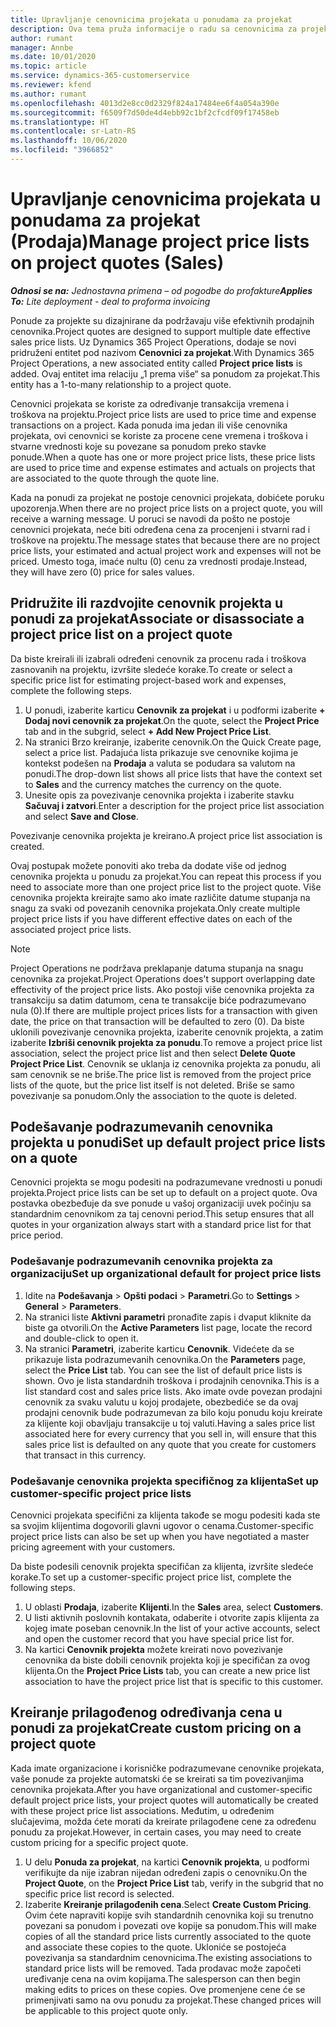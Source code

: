 ```yaml
---
title: Upravljanje cenovnicima projekata u ponudama za projekat
description: Ova tema pruža informacije o radu sa cenovnicima za projekat u ponudama. (Sales)
author: rumant
manager: Annbe
ms.date: 10/01/2020
ms.topic: article
ms.service: dynamics-365-customerservice
ms.reviewer: kfend
ms.author: rumant
ms.openlocfilehash: 4013d2e8cc0d2329f824a17484ee6f4a054a390e
ms.sourcegitcommit: f6509f7d50de4d4ebb92c1bf2cfcdf09f17458eb
ms.translationtype: HT
ms.contentlocale: sr-Latn-RS
ms.lasthandoff: 10/06/2020
ms.locfileid: "3966852"
---
```

# <a name="manage-project-price-lists-on-project-quotes-sales"></a><span data-ttu-id="8de63-104">Upravljanje cenovnicima projekata u ponudama za projekat (Prodaja)</span><span class="sxs-lookup"><span data-stu-id="8de63-104">Manage project price lists on project quotes (Sales)</span></span>

<span data-ttu-id="8de63-105">_**Odnosi se na:** Jednostavna primena – od pogodbe do profakture_</span><span class="sxs-lookup"><span data-stu-id="8de63-105">_**Applies To:** Lite deployment - deal to proforma invoicing_</span></span>

<span data-ttu-id="8de63-106">Ponude za projekte su dizajnirane da podržavaju više efektivnih prodajnih cenovnika.</span><span class="sxs-lookup"><span data-stu-id="8de63-106">Project quotes are designed to support multiple date effective sales price lists.</span></span> <span data-ttu-id="8de63-107">Uz Dynamics 365 Project Operations, dodaje se novi pridruženi entitet pod nazivom **Cenovnici za projekat**.</span><span class="sxs-lookup"><span data-stu-id="8de63-107">With Dynamics 365 Project Operations, a new associated entity called **Project price lists** is added.</span></span> <span data-ttu-id="8de63-108">Ovaj entitet ima relaciju „1 prema više“ sa ponudom za projekat.</span><span class="sxs-lookup"><span data-stu-id="8de63-108">This entity has a 1-to-many relationship to a project quote.</span></span>

<span data-ttu-id="8de63-109">Cenovnici projekata se koriste za određivanje transakcija vremena i troškova na projektu.</span><span class="sxs-lookup"><span data-stu-id="8de63-109">Project price lists are used to price time and expense transactions on a project.</span></span> <span data-ttu-id="8de63-110">Kada ponuda ima jedan ili više cenovnika projekata, ovi cenovnici se koriste za procene cene vremena i troškova i stvarne vrednosti koje su povezane sa ponudom preko stavke ponude.</span><span class="sxs-lookup"><span data-stu-id="8de63-110">When a quote has one or more project price lists, these price lists are used to price time and expense estimates and actuals on projects that are associated to the quote through the quote line.</span></span>

<span data-ttu-id="8de63-111">Kada na ponudi za projekat ne postoje cenovnici projekata, dobićete poruku upozorenja.</span><span class="sxs-lookup"><span data-stu-id="8de63-111">When there are no project price lists on a project quote, you will receive a warning message.</span></span> <span data-ttu-id="8de63-112">U poruci se navodi da pošto ne postoje cenovnici projekata, neće biti određena cena za procenjeni i stvarni rad i troškove na projektu.</span><span class="sxs-lookup"><span data-stu-id="8de63-112">The message states that because there are no project price lists, your estimated and actual project work and expenses will not be priced.</span></span> <span data-ttu-id="8de63-113">Umesto toga, imaće nultu (0) cenu za vrednosti prodaje.</span><span class="sxs-lookup"><span data-stu-id="8de63-113">Instead, they will have zero (0) price for sales values.</span></span>

## <a name="associate-or-disassociate-a-project-price-list-on-a-project-quote"></a><span data-ttu-id="8de63-114">Pridružite ili razdvojite cenovnik projekta u ponudi za projekat</span><span class="sxs-lookup"><span data-stu-id="8de63-114">Associate or disassociate a project price list on a project quote</span></span>

<span data-ttu-id="8de63-115">Da biste kreirali ili izabrali određeni cenovnik za procenu rada i troškova zasnovanih na projektu, izvršite sledeće korake.</span><span class="sxs-lookup"><span data-stu-id="8de63-115">To create or select a specific price list for estimating project-based work and expenses, complete the following steps.</span></span>

1. <span data-ttu-id="8de63-116">U ponudi, izaberite karticu **Cenovnik za projekat** i u podformi izaberite **+ Dodaj novi cenovnik za projekat**.</span><span class="sxs-lookup"><span data-stu-id="8de63-116">On the quote, select the **Project Price** tab and in the subgrid, select **+ Add New Project Price List**.</span></span>
2. <span data-ttu-id="8de63-117">Na stranici Brzo kreiranje, izaberite cenovnik.</span><span class="sxs-lookup"><span data-stu-id="8de63-117">On the Quick Create page, select a price list.</span></span> <span data-ttu-id="8de63-118">Padajuća lista prikazuje sve cenovnike kojima je kontekst podešen na **Prodaja** a valuta se podudara sa valutom na ponudi.</span><span class="sxs-lookup"><span data-stu-id="8de63-118">The drop-down list shows all price lists that have the context set to **Sales** and the currency matches the currency on the quote.</span></span>
4. <span data-ttu-id="8de63-119">Unesite opis za povezivanje cenovnika projekta i izaberite stavku **Sačuvaj i zatvori**.</span><span class="sxs-lookup"><span data-stu-id="8de63-119">Enter a description for the project price list association and select **Save and Close**.</span></span>

<span data-ttu-id="8de63-120">Povezivanje cenovnika projekta je kreirano.</span><span class="sxs-lookup"><span data-stu-id="8de63-120">A project price list association is created.</span></span>

<span data-ttu-id="8de63-121">Ovaj postupak možete ponoviti ako treba da dodate više od jednog cenovnika projekta u ponudu za projekat.</span><span class="sxs-lookup"><span data-stu-id="8de63-121">You can repeat this process if you need to associate more than one project price list to the project quote.</span></span> <span data-ttu-id="8de63-122">Više cenovnika projekta kreirajte samo ako imate različite datume stupanja na snagu za svaki od povezanih cenovnika projekata.</span><span class="sxs-lookup"><span data-stu-id="8de63-122">Only create multiple project price lists if you have different effective dates on each of the associated project price lists.</span></span>

> [!NOTE]
> <span data-ttu-id="8de63-123">Project Operations ne podržava preklapanje datuma stupanja na snagu cenovnika za projekat.</span><span class="sxs-lookup"><span data-stu-id="8de63-123">Project Operations does't support overlapping date effectivity of the project price lists.</span></span> <span data-ttu-id="8de63-124">Ako postoji više cenovnika projekta za transakciju sa datim datumom, cena te transakcije biće podrazumevano nula (0).</span><span class="sxs-lookup"><span data-stu-id="8de63-124">If there are multiple project prices lists for a transaction with given date, the price on that transaction will be defaulted to zero (0).</span></span>
<span data-ttu-id="8de63-125">Da biste uklonili povezivanje cenovnika projekta, izaberite cenovnik projekta, a zatim izaberite **Izbriši cenovnik projekta za ponudu**.</span><span class="sxs-lookup"><span data-stu-id="8de63-125">To remove a project price list association, select the project price list and then select **Delete Quote Project Price List**.</span></span> <span data-ttu-id="8de63-126">Cenovnik se uklanja iz cenovnika projekta za ponudu, ali sam cenovnik se ne briše.</span><span class="sxs-lookup"><span data-stu-id="8de63-126">The price list is removed from the project price lists of the quote, but the price list itself is not deleted.</span></span> <span data-ttu-id="8de63-127">Briše se samo povezivanje sa ponudom.</span><span class="sxs-lookup"><span data-stu-id="8de63-127">Only the association to the quote is deleted.</span></span>

## <a name="set-up-default-project-price-lists-on-a-quote"></a><span data-ttu-id="8de63-128">Podešavanje podrazumevanih cenovnika projekta u ponudi</span><span class="sxs-lookup"><span data-stu-id="8de63-128">Set up default project price lists on a quote</span></span>

<span data-ttu-id="8de63-129">Cenovnici projekta se mogu podesiti na podrazumevane vrednosti u ponudi projekta.</span><span class="sxs-lookup"><span data-stu-id="8de63-129">Project price lists can be set up to default on a project quote.</span></span> <span data-ttu-id="8de63-130">Ova postavka obezbeđuje da sve ponude u vašoj organizaciji uvek počinju sa standardnim cenovnikom za taj cenovni period.</span><span class="sxs-lookup"><span data-stu-id="8de63-130">This setup ensures that all quotes in your organization always start with a standard price list for that price period.</span></span>

### <a name="set-up-organizational-default-for-project-price-lists"></a><span data-ttu-id="8de63-131">Podešavanje podrazumevanih cenovnika projekta za organizaciju</span><span class="sxs-lookup"><span data-stu-id="8de63-131">Set up organizational default for project price lists</span></span>

1. <span data-ttu-id="8de63-132">Idite na **Podešavanja** > **Opšti podaci** > **Parametri**.</span><span class="sxs-lookup"><span data-stu-id="8de63-132">Go to **Settings** > **General** > **Parameters**.</span></span>
2. <span data-ttu-id="8de63-133">Na stranici liste **Aktivni parametri** pronađite zapis i dvaput kliknite da biste ga otvorili.</span><span class="sxs-lookup"><span data-stu-id="8de63-133">On the **Active Parameters** list page, locate the record and double-click to open it.</span></span> 
3. <span data-ttu-id="8de63-134">Na stranici **Parametri**, izaberite karticu **Cenovnik**. Videćete da se prikazuje lista podrazumevanih cenovnika.</span><span class="sxs-lookup"><span data-stu-id="8de63-134">On the **Parameters** page, select the **Price List** tab. You can see the list of default price lists is shown.</span></span> <span data-ttu-id="8de63-135">Ovo je lista standardnih troškova i prodajnih cenovnika.</span><span class="sxs-lookup"><span data-stu-id="8de63-135">This is a list standard cost and sales price lists.</span></span> <span data-ttu-id="8de63-136">Ako imate ovde povezan prodajni cenovnik za svaku valutu u kojoj prodajete, obezbediće se da ovaj prodajni cenovnik bude podrazumevan za bilo koju ponudu koju kreirate za klijente koji obavljaju transakcije u toj valuti.</span><span class="sxs-lookup"><span data-stu-id="8de63-136">Having a sales price list associated here for every currency that you sell in, will ensure that this sales price list is defaulted on any quote that you create for customers that transact in this currency.</span></span>

### <a name="set-up-customer-specific-project-price-lists"></a><span data-ttu-id="8de63-137">Podešavanje cenovnika projekta specifičnog za klijenta</span><span class="sxs-lookup"><span data-stu-id="8de63-137">Set up customer-specific project price lists</span></span>

<span data-ttu-id="8de63-138">Cenovnici projekata specifični za klijenta takođe se mogu podesiti kada ste sa svojim klijentima dogovorili glavni ugovor o cenama.</span><span class="sxs-lookup"><span data-stu-id="8de63-138">Customer-specific project price lists can also be set up when you have negotiated a master pricing agreement with your customers.</span></span>

<span data-ttu-id="8de63-139">Da biste podesili cenovnik projekta specifičan za klijenta, izvršite sledeće korake.</span><span class="sxs-lookup"><span data-stu-id="8de63-139">To set up a customer-specific project price list, complete the following steps.</span></span>

1. <span data-ttu-id="8de63-140">U oblasti **Prodaja**, izaberite **Klijenti**.</span><span class="sxs-lookup"><span data-stu-id="8de63-140">In the **Sales** area, select **Customers**.</span></span>
2. <span data-ttu-id="8de63-141">U listi aktivnih poslovnih kontakata, odaberite i otvorite zapis klijenta za kojeg imate poseban cenovnik.</span><span class="sxs-lookup"><span data-stu-id="8de63-141">In the list of your active accounts, select and open the customer record that you have special price list for.</span></span>
3. <span data-ttu-id="8de63-142">Na kartici **Cenovnik projekta** možete kreirati novo povezivanje cenovnika da biste dobili cenovnik projekta koji je specifičan za ovog klijenta.</span><span class="sxs-lookup"><span data-stu-id="8de63-142">On the **Project Price Lists** tab, you can create a new price list association to have the project price list that is specific to this customer.</span></span>

## <a name="create-custom-pricing-on-a-project-quote"></a><span data-ttu-id="8de63-143">Kreiranje prilagođenog određivanja cena u ponudi za projekat</span><span class="sxs-lookup"><span data-stu-id="8de63-143">Create custom pricing on a project quote</span></span>

<span data-ttu-id="8de63-144">Kada imate organizacione i korisničke podrazumevane cenovnike projekata, vaše ponude za projekte automatski će se kreirati sa tim povezivanjima cenovnika projekata.</span><span class="sxs-lookup"><span data-stu-id="8de63-144">After you have organizational and customer-specific default project price lists, your project quotes will automatically be created with these project price list associations.</span></span> <span data-ttu-id="8de63-145">Međutim, u određenim slučajevima, možda ćete morati da kreirate prilagođene cene za određenu ponudu za projekat.</span><span class="sxs-lookup"><span data-stu-id="8de63-145">However, in certain cases, you may need to create custom pricing for a specific project quote.</span></span> 

1. <span data-ttu-id="8de63-146">U delu **Ponuda za projekat**, na kartici **Cenovnik projekta**, u podformi verifikujte da nije izabran nijedan određeni zapis o cenovniku.</span><span class="sxs-lookup"><span data-stu-id="8de63-146">On the **Project Quote**, on the **Project Price List** tab, verify in the subgrid that no specific price list record is selected.</span></span>
2. <span data-ttu-id="8de63-147">Izaberite **Kreiranje prilagođenih cena**.</span><span class="sxs-lookup"><span data-stu-id="8de63-147">Select **Create Custom Pricing**.</span></span> <span data-ttu-id="8de63-148">Ovim ćete napraviti kopije svih standardnih cenovnika koji su trenutno povezani sa ponudom i povezati ove kopije sa ponudom.</span><span class="sxs-lookup"><span data-stu-id="8de63-148">This will make copies of all the standard price lists currently associated to the quote and associate these copies to the quote.</span></span> <span data-ttu-id="8de63-149">Ukloniće se postojeća povezivanja sa standardnim cenovnicima.</span><span class="sxs-lookup"><span data-stu-id="8de63-149">The existing associations to standard price lists will be removed.</span></span> <span data-ttu-id="8de63-150">Tada prodavac može započeti uređivanje cena na ovim kopijama.</span><span class="sxs-lookup"><span data-stu-id="8de63-150">The salesperson can then begin making edits to prices on these copies.</span></span> <span data-ttu-id="8de63-151">Ove promenjene cene će se primenjivati samo na ovu ponudu za projekat.</span><span class="sxs-lookup"><span data-stu-id="8de63-151">These changed prices will be applicable to this project quote only.</span></span>

